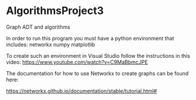 # AlgorithmsProject3
Graph ADT and algorithms

In order to run this program you must have a python environment that includes:
	networkx
	numpy
	matplotlib

To create such an environment in Visual Studio follow the instructions in this video:
https://www.youtube.com/watch?v=C9MaBbmcJPE

The documentation for how to use Networkx to create graphs can be found here:

https://networkx.github.io/documentation/stable/tutorial.html#
